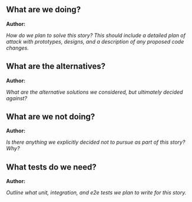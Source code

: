 ## What are we doing?
**Author:**

*How do we plan to solve this story? This should include a detailed plan of attack with prototypes, designs, and a description of any proposed code changes.*

## What are the alternatives?
**Author:**

*What are the alternative solutions we considered, but ultimately decided against?*

## What are we not doing?
**Author:**

*Is there anything we explicitly decided not to pursue as part of this story?  Why?*

## What tests do we need?
**Author:**

*Outline what unit, integration, and e2e tests we plan to write for this story.*

